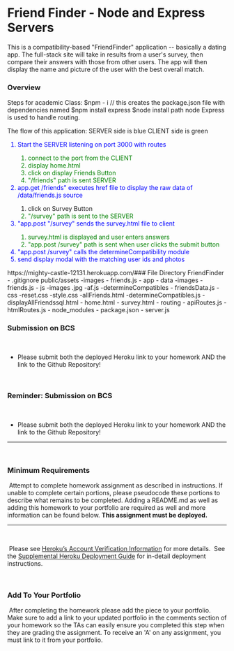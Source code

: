 # Friend Finder - Node and Express Servers
This is a compatibility-based "FriendFinder" application -- basically a dating app. The full-stack site will take in results from a user's survey, then compare their answers with those from other users. The app will then display the name and picture of the user with the best overall match.
​
### Overview
Steps for academic Class:
  $npm - i   // this creates the package.json file with dependencies named
  $npm install express 
  $node install path 
node Express is used to handle routing.

The flow of this application:
SERVER side is blue   CLIENT side is green


<ol type="1">
  <li style="color:blue">Start the SERVER listening on port 3000 with routes</li>
             <ol>
                <li style="color: green">connect to the port from the CLIENT 
                <li style="color: green">display home.html
                <li style="color: green">click on display Friends Button
                <li style="color: green">"/friends" path is sent SERVER
              </ol>
  <li style="color:blue">app.get /friends" executes href file to display the raw data of /data/friends.js source</li>
              <ol>
                <li "style="color: green">click on Survey Button
                <li style="color: green">"/survey" path is sent to the SERVER
               </ol>
  <li style="color:blue">"app.post "/survey" sends the survey.html file to client</li>
                <ol>
                <li style="color: green">survey.html is displayed and user enters answers 
                <li style="color: green">"app.post /survey" path is sent when user clicks the submit button</li>
                </ol>
  <li style="color:blue">"app.post /survey" calls the determineCompatibility module</li>
  <li style="color:blue">send display modal with the matching user ids and photos</li>
  </ol>
​
https://mighty-castle-12131.herokuapp.com/
​
### File Directory
FriendFinder
  - .gitignore
 public/assets
  -images
      - friends.js
   - app
    - data
      -images
      - friends.js
    - js
        -images
             .jpg
        -af.js
        -determineCompatibles
        - friendsData.js
      -css
          -reset.css
          -style.css
      -allFriends.html
      -determineCompatibles.js
      -displayAllFriendssql.html
      - home.html
      - survey.html
    - routing
      - apiRoutes.js
      - htmlRoutes.js
  - node_modules
  - package.json
  - server.js

### Submission on BCS
​
* Please submit both the deployed Heroku link to your homework AND the link to the Github Repository!
​

​
### Reminder: Submission on BCS
​
* Please submit both the deployed Heroku link to your homework AND the link to the Github Repository!
​
- - -
​
### Minimum Requirements
​
Attempt to complete homework assignment as described in instructions. If unable to complete certain portions, please pseudocode these portions to describe what remains to be completed. Adding a README.md as well as adding this homework to your portfolio are required as well and more information can be found below. **This assignment must be deployed.**
​
- - -
​

​
Please see [Heroku’s Account Verification Information](https://devcenter.heroku.com/articles/account-verification) for more details.
​
See the [Supplemental Heroku Deployment Guide](../../03-Supplemental/HerokuGuide.md) for in-detail deployment instructions.
​

​
### Add To Your Portfolio
​
After completing the homework please add the piece to your portfolio. Make sure to add a link to your updated portfolio in the comments section of your homework so the TAs can easily ensure you completed this step when they are grading the assignment. To receive an 'A' on any assignment, you must link to it from your portfolio.
​






